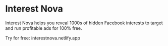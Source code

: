 # Interest Nova

Interest Nova helps you reveal 1000s of hidden Facebook interests to target and run profitable ads for 100% free.

Try for free: interestnova.netlify.app
